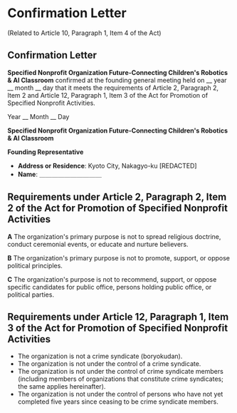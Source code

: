 # Confirmation Letter

(Related to Article 10, Paragraph 1, Item 4 of the Act)

## Confirmation Letter

**Specified Nonprofit Organization Future-Connecting Children's Robotics & AI Classroom** confirmed at the founding general meeting held on __ year __ month __ day that it meets the requirements of Article 2, Paragraph 2, Item 2 and Article 12, Paragraph 1, Item 3 of the Act for Promotion of Specified Nonprofit Activities.

Year __ Month __ Day

**Specified Nonprofit Organization Future-Connecting Children's Robotics & AI Classroom**

**Founding Representative**
- **Address or Residence**: Kyoto City, Nakagyo-ku [REDACTED]
- **Name**: ＿＿＿＿＿＿＿＿＿＿

## Requirements under Article 2, Paragraph 2, Item 2 of the Act for Promotion of Specified Nonprofit Activities

**A** The organization's primary purpose is not to spread religious doctrine, conduct ceremonial events, or educate and nurture believers.

**B** The organization's primary purpose is not to promote, support, or oppose political principles.

**C** The organization's purpose is not to recommend, support, or oppose specific candidates for public office, persons holding public office, or political parties.

## Requirements under Article 12, Paragraph 1, Item 3 of the Act for Promotion of Specified Nonprofit Activities

- The organization is not a crime syndicate (boryokudan).
- The organization is not under the control of a crime syndicate.
- The organization is not under the control of crime syndicate members (including members of organizations that constitute crime syndicates; the same applies hereinafter).
- The organization is not under the control of persons who have not yet completed five years since ceasing to be crime syndicate members.